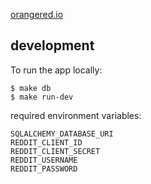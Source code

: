 <a href="https://orangered.io">orangered.io</a>

## development

To run the app locally:

    $ make db
    $ make run-dev


required environment variables:

    SQLALCHEMY_DATABASE_URI
    REDDIT_CLIENT_ID  
    REDDIT_CLIENT_SECRET  
    REDDIT_USERNAME  
    REDDIT_PASSWORD  
